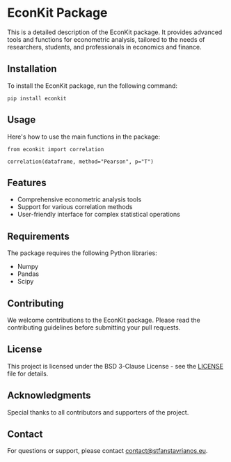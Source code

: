 <h1>EconKit Package</h1>

<p>This is a detailed description of the EconKit package. It provides advanced tools and functions for econometric analysis, tailored to the needs of researchers, students, and professionals in economics and finance.</p>

<h2>Installation</h2>

<p>To install the EconKit package, run the following command:</p>

<pre><code>pip install econkit</code></pre>

<h2>Usage</h2>

<p>Here's how to use the main functions in the package:</p>

<pre><code>from econkit import correlation

correlation(dataframe, method="Pearson", p="T")
</code></pre>

<h2>Features</h2>

<ul>
  <li>Comprehensive econometric analysis tools</li>
  <li>Support for various correlation methods</li>
  <li>User-friendly interface for complex statistical operations</li>
</ul>

<h2>Requirements</h2>

<p>The package requires the following Python libraries:</p>

<ul>
  <li>Numpy</li>
  <li>Pandas</li>
  <li>Scipy</li>
</ul>

<h2>Contributing</h2>

<p>We welcome contributions to the EconKit package. Please read the contributing guidelines before submitting your pull requests.</p>

<h2>License</h2>

<p>This project is licensed under the BSD 3-Clause License - see the <a href="LICENSE">LICENSE</a> file for details.</p>

<h2>Acknowledgments</h2>

<p>Special thanks to all contributors and supporters of the project.</p>

<h2>Contact</h2>

<p>For questions or support, please contact <a href="mailto:contact@stfanstavrianos.eu">contact@stfanstavrianos.eu</a>.</p>

